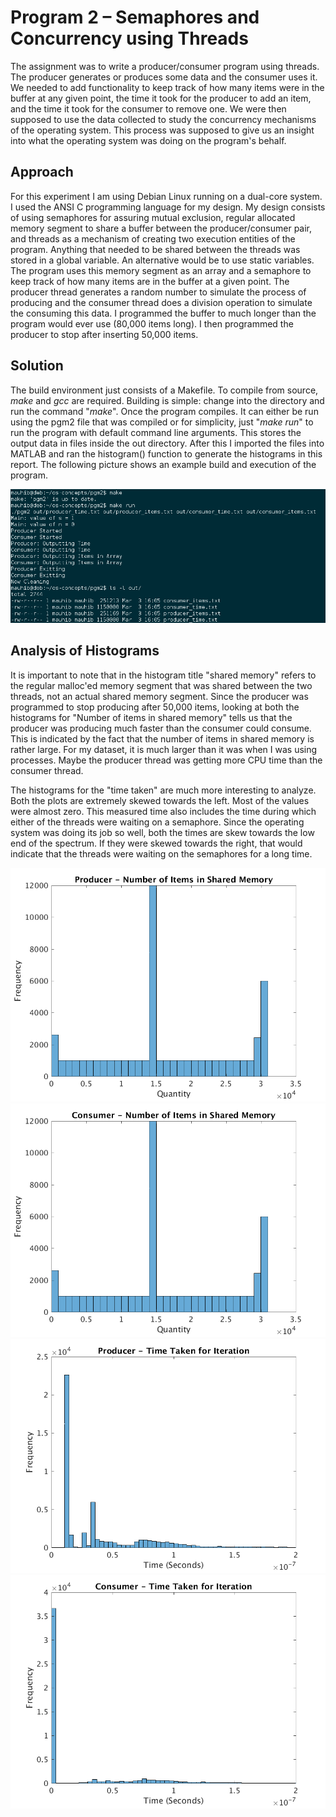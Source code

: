 # Program 2 – Semaphores and Concurrency using Threads

The assignment was to write a producer/consumer program using threads. The producer generates or produces some data and the consumer uses it. We needed to add functionality to keep track of how many items were in the buffer at any given point, the time it took for the producer to add an item, and the time it took for the consumer to remove one. We were then supposed to use the data collected to study the concurrency mechanisms of the operating system. This process was supposed to give us an insight into what the operating system was doing on the program's behalf.

## Approach
For this experiment I am using Debian Linux running on a dual-core system. I used the ANSI C programming language for my design. My design consists of using semaphores for assuring mutual exclusion, regular allocated memory segment to share a buffer between the producer/consumer pair, and threads as a mechanism of creating two execution entities of the program. Anything that needed to be shared between the threads was stored in a global variable. An alternative would be to use static variables. The program uses this memory segment as an array and a semaphore to keep track of how many items are in the buffer at a given point. The producer thread generates a random number to simulate the process of producing and the consumer thread does a division operation to simulate the consuming this data. I programmed the buffer to much longer than the program would ever use (80,000 items long). I then programmed the producer to stop after inserting 50,000 items.

## Solution
The build environment just consists of a Makefile. To compile from source, _make_ and _gcc_ are required. Building is simple: change into the directory and run the command &quot;_make_&quot;. Once the program compiles. It can either be run using the pgm2 file that was compiled or for simplicity, just &quot;_make run_&quot; to run the program with default command line arguments. This stores the output data in files inside the out directory. After this I imported the files into MATLAB and ran the histogram() function to generate the histograms in this report. The following picture shows an example build and execution of the program.

![](Screenshot%20from%202018-03-03%2016-23-10.png)

## Analysis of Histograms
It is important to note that in the histogram title &quot;shared memory&quot; refers to the regular malloc'ed memory segment that was shared between the two threads, not an actual shared memory segment. Since the producer was programmed to stop producing after 50,000 items, looking at both the histograms for &quot;Number of items in shared memory&quot; tells us that the producer was producing much faster than the consumer could consume. This is indicated by the fact that the number of items in shared memory is rather large. For my dataset, it is much larger than it was when I was using processes. Maybe the producer thread was getting more CPU time than the consumer thread.

The histograms for the &quot;time taken&quot; are much more interesting to analyze. Both the plots are extremely skewed towards the left. Most of the values were almost zero. This measured time also includes the time during which either of the threads were waiting on a semaphore. Since the operating system was doing its job so well, both the times are skew towards the low end of the spectrum. If they were skewed towards the right, that would indicate that the threads were waiting on the semaphores for a long time.

![](producer-items.png)
![](consumer-items.png)
![](producer-time.png)
![](consumer-time.png)
